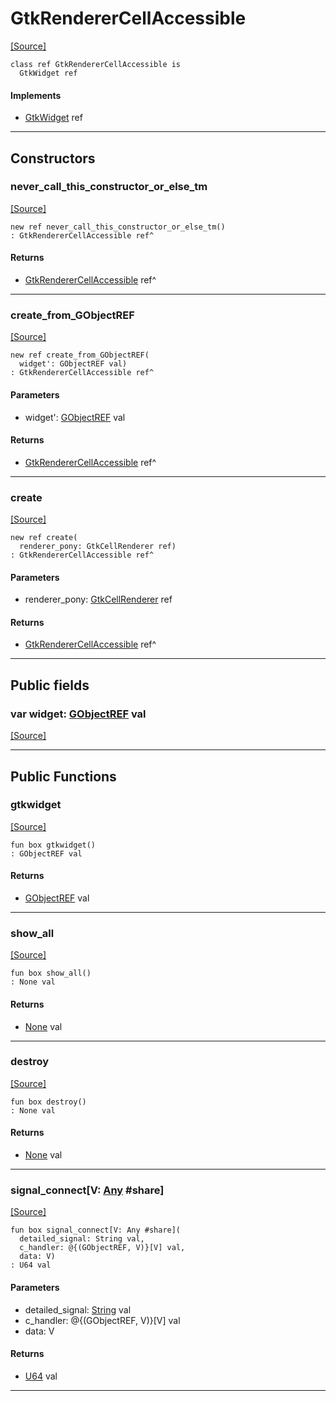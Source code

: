 # GtkRendererCellAccessible
<span class="source-link">[[Source]](src/gtk3/GtkRendererCellAccessible.md#L6)</span>
```pony
class ref GtkRendererCellAccessible is
  GtkWidget ref
```

#### Implements

* [GtkWidget](gtk3-GtkWidget.md) ref

---

## Constructors

### never_call_this_constructor_or_else_tm
<span class="source-link">[[Source]](src/gtk3/GtkRendererCellAccessible.md#L10)</span>


```pony
new ref never_call_this_constructor_or_else_tm()
: GtkRendererCellAccessible ref^
```

#### Returns

* [GtkRendererCellAccessible](gtk3-GtkRendererCellAccessible.md) ref^

---

### create_from_GObjectREF
<span class="source-link">[[Source]](src/gtk3/GtkRendererCellAccessible.md#L13)</span>


```pony
new ref create_from_GObjectREF(
  widget': GObjectREF val)
: GtkRendererCellAccessible ref^
```
#### Parameters

*   widget': [GObjectREF](gtk3-..-gobject-GObjectREF.md) val

#### Returns

* [GtkRendererCellAccessible](gtk3-GtkRendererCellAccessible.md) ref^

---

### create
<span class="source-link">[[Source]](src/gtk3/GtkRendererCellAccessible.md#L17)</span>


```pony
new ref create(
  renderer_pony: GtkCellRenderer ref)
: GtkRendererCellAccessible ref^
```
#### Parameters

*   renderer_pony: [GtkCellRenderer](gtk3-GtkCellRenderer.md) ref

#### Returns

* [GtkRendererCellAccessible](gtk3-GtkRendererCellAccessible.md) ref^

---

## Public fields

### var widget: [GObjectREF](gtk3-..-gobject-GObjectREF.md) val
<span class="source-link">[[Source]](src/gtk3/GtkRendererCellAccessible.md#L7)</span>



---

## Public Functions

### gtkwidget
<span class="source-link">[[Source]](src/gtk3/GtkRendererCellAccessible.md#L9)</span>


```pony
fun box gtkwidget()
: GObjectREF val
```

#### Returns

* [GObjectREF](gtk3-..-gobject-GObjectREF.md) val

---

### show_all
<span class="source-link">[[Source]](src/gtk3/GtkWidget.md#L4)</span>


```pony
fun box show_all()
: None val
```

#### Returns

* [None](builtin-None.md) val

---

### destroy
<span class="source-link">[[Source]](src/gtk3/GtkWidget.md#L7)</span>


```pony
fun box destroy()
: None val
```

#### Returns

* [None](builtin-None.md) val

---

### signal_connect\[V: [Any](builtin-Any.md) #share\]
<span class="source-link">[[Source]](src/gtk3/GtkWidget.md#L10)</span>


```pony
fun box signal_connect[V: Any #share](
  detailed_signal: String val,
  c_handler: @{(GObjectREF, V)}[V] val,
  data: V)
: U64 val
```
#### Parameters

*   detailed_signal: [String](builtin-String.md) val
*   c_handler: @{(GObjectREF, V)}[V] val
*   data: V

#### Returns

* [U64](builtin-U64.md) val

---

